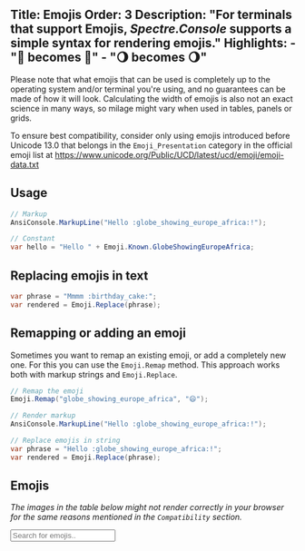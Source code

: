 Title: Emojis
Order: 3
Description: "For terminals that support Emojis, *Spectre.Console* supports a simple syntax for rendering emojis."
Highlights:
    - ":rocket: becomes 🚀"
    - ":waning_gibbous_moon: becomes 🌖"
---

Please note that what emojis that can be used is completely up to 
the operating system and/or terminal you're using, and no guarantees
can be made of how it will look. Calculating the width of emojis
is also not an exact science in many ways, so milage might vary when
used in tables, panels or grids.

To ensure best compatibility, consider only using emojis introduced
before Unicode 13.0 that belongs in the `Emoji_Presentation` category
in the official emoji list at 
https://www.unicode.org/Public/UCD/latest/ucd/emoji/emoji-data.txt

## Usage

```csharp
// Markup
AnsiConsole.MarkupLine("Hello :globe_showing_europe_africa:!");

// Constant
var hello = "Hello " + Emoji.Known.GlobeShowingEuropeAfrica;
```

## Replacing emojis in text

```csharp
var phrase = "Mmmm :birthday_cake:";
var rendered = Emoji.Replace(phrase);
```

## Remapping or adding an emoji

Sometimes you want to remap an existing emoji, or 
add a completely new one. For this you can use the 
`Emoji.Remap` method. This approach works both with 
markup strings and `Emoji.Replace`.

```csharp
// Remap the emoji
Emoji.Remap("globe_showing_europe_africa", "😄");

// Render markup
AnsiConsole.MarkupLine("Hello :globe_showing_europe_africa:!");

// Replace emojis in string
var phrase = "Hello :globe_showing_europe_africa:!";
var rendered = Emoji.Replace(phrase);
```

## Emojis

_The images in the table below might not render correctly in your 
browser for the same reasons mentioned in the `Compatibility` section._


<input
    id="emojiSearch"
    type="search"
    oninput="search(this, 'emoji-results', 2)"
    placeholder="Search for emojis.."
    title="Type in an emoji name" />


<?# EmojiTable /?>